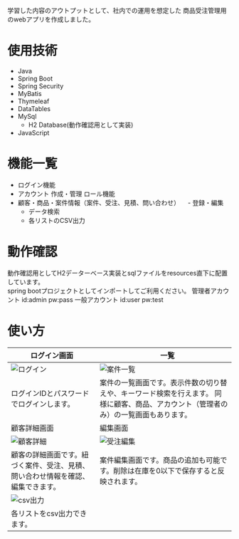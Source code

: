 学習した内容のアウトプットとして、社内での運用を想定した
商品受注管理用のwebアプリを作成しました。

# 使用技術
- Java
- Spring Boot
- Spring Security
- MyBatis
- Thymeleaf
- DataTables
- MySql
  - H2 Database(動作確認用として実装)
- JavaScript

# 機能一覧
- ログイン機能
- アカウント
  作成・管理
  ロール機能
- 顧客・商品・案件情報（案件、受注、見積、問い合わせ）
　- 登録・編集
  - データ検索
  - 各リストのCSV出力

# 動作確認
動作確認用としてH2データーベース実装とsqlファイルをresources直下に配置しています。  
spring bootプロジェクトとしてインポートしてご利用ください。
管理者アカウント
id:admin pw:pass
一般アカウント
id:user pw:test

# 使い方
| ログイン画面 |　一覧 |
| ---- | ---- |
| ![ログイン](https://github.com/user-attachments/assets/ff6dd574-f291-4a75-9751-18de2434816a) | ![案件一覧](https://github.com/user-attachments/assets/c4161873-ee1b-406b-84d5-ba5e2e3b6ae0) |
| ログインIDとパスワードでログインします。| 案件の一覧画面です。表示件数の切り替えや、キーワード検索を行えます。 同様に顧客、商品、アカウント（管理者のみ）の一覧画面もあります。|
| 顧客詳細画面 | 編集画面 |
| ![顧客詳細](https://github.com/user-attachments/assets/77a7e366-afe0-4c7d-a443-2da5b1c1997c) | ![受注編集](https://github.com/user-attachments/assets/b1e6017c-cd1c-4287-96a4-4f568c6d4a15) |
| 顧客の詳細画面です。紐づく案件、受注、見積、問い合わせ情報を確認、編集できます。 | 案件編集画面です。商品の追加も可能です。削除は在庫を0以下で保存すると反映されます。 |
| ![csv出力](https://github.com/user-attachments/assets/4e19acd3-5b4a-4c00-b6ee-0c3b64b7502a) 
| 各リストをcsv出力できます。
